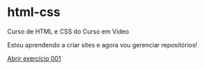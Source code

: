# html-css
 Curso de HTML e CSS do Curso em Video
 
Estou aprendendo a criar sites e agora vou gerenciar repositórios!

<a href="https://felipekauan1.github.io/html-css/exercícios/ex001/index.html">Abrir exercício 001</a>